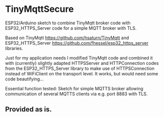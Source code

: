 # TinyMqttSecure
ESP32/Arduino sketch to combine TinyMqtt broker code with ESP32_HTTPS_Server code for a simple MQTT broker with TLS.

Based on TinyMqtt https://github.com/hsaturn/TinyMqtt and ESP32_HTTPS_Server https://github.com/fhessel/esp32_https_server libraries.

Just for my application needs I modified TinyMqtt code and combined it with (currently) slightly adapted HTTPSServer and HTTPConnection codes from the ESP32_HTTPS_Server library to make use of HTTPSConnection instead of WiFiClient on the transport level. It works, but would need some code beautifying...

   Essential function tested:
    Sketch for simple MQTTS broker allowing communication of several MQTTS clients via e.g. port 8883 with TLS.

## Provided as is.
